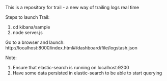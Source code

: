 This is a repository for trail - a new way of trailing logs real time

Steps to launch Trail:
1. cd kibana/sample
2. node server.js
 
Go to a browser and launch: http://localhost:8000/index.html#/dashboard/file/logstash.json

Note: 
1. Ensure that elastic-search is running on localhost:9200
2. Have some data persisted in elastic-search to be able to start querying
